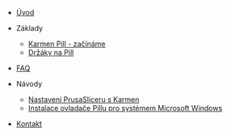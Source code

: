 <!-- docs/cs/_sidebar.md -->

* [Úvod](/)

* Základy

  * [Karmen Pill - začínáme](karmen-pill-zaciname.md)
  * [Držáky na Pill](drzaky-na-pill.md)

* [FAQ](faq.md)

* Návody

  * [Nastavení PrusaSliceru s Karmen](prusaslicer-gcode-upload.md)
  * [Instalace ovladače Pillu pro systémem Microsoft Windows](windows.md)

* [Kontakt](/)